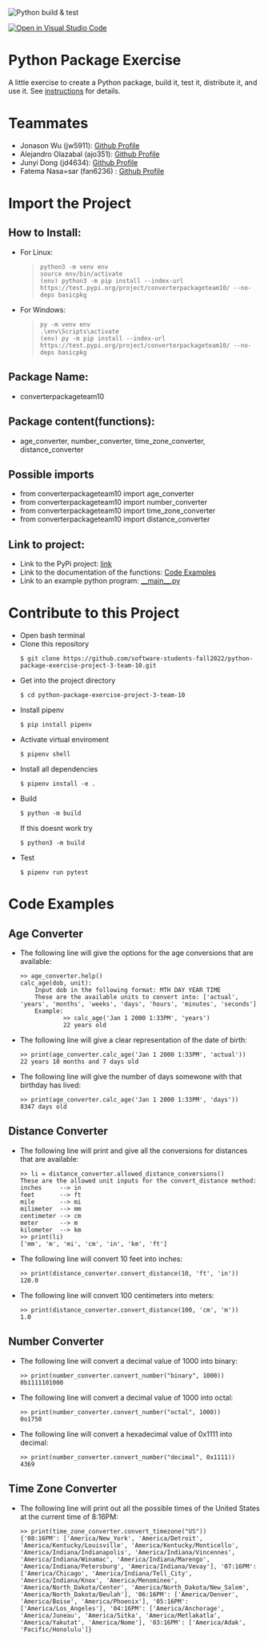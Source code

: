 
![Python build & test](https://github.com/software-students-fall2022/python-package-exercise-project-3-team-10/actions/workflows/build.yaml/badge.svg)

[![Open in Visual Studio Code](https://classroom.github.com/assets/open-in-vscode-c66648af7eb3fe8bc4f294546bfd86ef473780cde1dea487d3c4ff354943c9ae.svg)](https://classroom.github.com/online_ide?assignment_repo_id=9129447&assignment_repo_type=AssignmentRepo)

# Python Package Exercise

A little exercise to create a Python package, build it, test it, distribute it, and use it. See [instructions](./instructions.md) for details.

# Teammates

* Jonason Wu (jw5911): [Github Profile](https://github.com/JonasonWu)
* Alejandro Olazabal (ajo351): [Github Profile](https://github.com/aleolazabal)
* Junyi Dong (jd4634): [Github Profile](https://github.com/junyid) 
* Fatema Nasa=sar (fan6236) : [Github Profile](https://github.com/fnassar)

# Import the Project
<!-- how a developer who wants to import your project into their own code can do so - include documentation for all functions in your package and a link to an example Python program that uses each of them. -->
## How to Install:
* For Linux:
    > `python3 -m venv env` <br>
    > `source env/bin/activate` <br>
    > `(env) python3 -m pip install --index-url https://test.pypi.org/project/converterpackageteam10/ --no-deps basicpkg`

* For Windows:
    > `py -m venv env`<br>
    > `.\env\Scripts\activate`<br>
    > `(env) py -m pip install --index-url https://test.pypi.org/project/converterpackageteam10/ --no-deps basicpkg`


<!-- functions -->
## Package Name:
* converterpackageteam10

## Package content(functions):
* age_converter, number_converter, time_zone_converter, distance_converter

## Possible imports
* from converterpackageteam10 import age_converter
* from converterpackageteam10 import number_converter
* from converterpackageteam10 import time_zone_converter
* from converterpackageteam10 import distance_converter


## Link to project:
* Link to the PyPi project: [link](https://test.pypi.org/project/converterpackageteam10/1.0.0/)
* Link to the documentation of the functions: [Code Examples](./README.md#code-examples)
* Link to an example python program: [\_\_main\_\_.py](./src/converterpackageteam10/__main__.py)

# Contribute to this Project

* Open bash terminal
* Clone this repository
    ```
    $ git clone https://github.com/software-students-fall2022/python-package-exercise-project-3-team-10.git
    ```
* Get into the project directory
    ```
    $ cd python-package-exercise-project-3-team-10
    ```
* Install pipenv
    ```
    $ pip install pipenv
    ```
* Activate virtual enviroment
    ```
    $ pipenv shell
    ```
* Install all dependencies
    ```
    $ pipenv install -e .
    ```
* Build 
    ```
    $ python -m build
    ```
    If this doesnt work try
    ```
    $ python3 -m build
    ```
* Test
    ```
    $ pipenv run pytest
    ```



# Code Examples

## Age Converter

* The following line will give the options for the age conversions that are available:
    ```
    >> age_converter.help()
    calc_age(dob, unit):
        Input dob in the following format: MTH DAY YEAR TIME
        These are the available units to convert into: ['actual', 'years', 'months', 'weeks', 'days', 'hours', 'minutes', 'seconds']
        Example:
                >> calc_age('Jan 1 2000 1:33PM', 'years')
                22 years old
    ```

* The following line will give a clear representation of the date of birth:
    ```
    >> print(age_converter.calc_age('Jan 1 2000 1:33PM', 'actual'))
    22 years 10 months and 7 days old
    ```
* The following line will give the number of days somewone with that birthday has lived:
    ```
    >> print(age_converter.calc_age('Jan 1 2000 1:33PM', 'days'))
    8347 days old
    ```


## Distance Converter

* The following line will print and give all the conversions for distances that are available:
    ```
    >> li = distance_converter.allowed_distance_conversions()
    These are the allowed unit inputs for the convert_distance method: 
    inches     --> in
    feet       --> ft
    mile       --> mi
    milimeter  --> mm
    centimeter --> cm
    meter      --> m
    kilometer  --> km
    >> print(li)
    ['mm', 'm', 'mi', 'cm', 'in', 'km', 'ft']
    ```
* The following line will convert 10 feet into inches:
    ```
    >> print(distance_converter.convert_distance(10, 'ft', 'in'))
    120.0
    ```
* The following line will convert 100 centimeters into meters:
    ```
    >> print(distance_converter.convert_distance(100, 'cm', 'm'))
    1.0
    ```

## Number Converter

* The following line will convert a decimal value of 1000 into binary:
    ```
    >> print(number_converter.convert_number("binary", 1000))
    0b1111101000
    ```
* The following line will convert a decimal value of 1000 into octal:
    ```
    >> print(number_converter.convert_number("octal", 1000))
    0o1750
    ```
* The following line will convert a hexadecimal value of 0x1111 into decimal:
    ```
    >> print(number_converter.convert_number("decimal", 0x1111))
    4369
    ```

## Time Zone Converter

* The following line will print out all the possible times of the United States at the current time of 8:16PM:
    ```
    >> print(time_zone_converter.convert_timezone("US"))
    {'08:16PM': ['America/New_York', 'America/Detroit', 'America/Kentucky/Louisville', 'America/Kentucky/Monticello', 'America/Indiana/Indianapolis', 'America/Indiana/Vincennes', 'America/Indiana/Winamac', 'America/Indiana/Marengo', 'America/Indiana/Petersburg', 'America/Indiana/Vevay'], '07:16PM': ['America/Chicago', 'America/Indiana/Tell_City', 'America/Indiana/Knox', 'America/Menominee', 'America/North_Dakota/Center', 'America/North_Dakota/New_Salem', 'America/North_Dakota/Beulah'], '06:16PM': ['America/Denver', 'America/Boise', 'America/Phoenix'], '05:16PM': ['America/Los_Angeles'], '04:16PM': ['America/Anchorage', 'America/Juneau', 'America/Sitka', 'America/Metlakatla', 'America/Yakutat', 'America/Nome'], '03:16PM': ['America/Adak', 'Pacific/Honolulu']}
    ```
